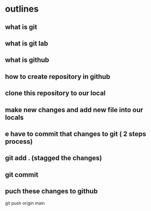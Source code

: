 # outlines
## what is git
## what is git lab
## what is github
## how to create repository in github
## clone this repository to our local
## make new changes and add new file into our locals
## e have to commit that changes to git ( 2 steps process)
## git add . (stagged the changes)
## git commit
## puch these changes to github
git push origin main

